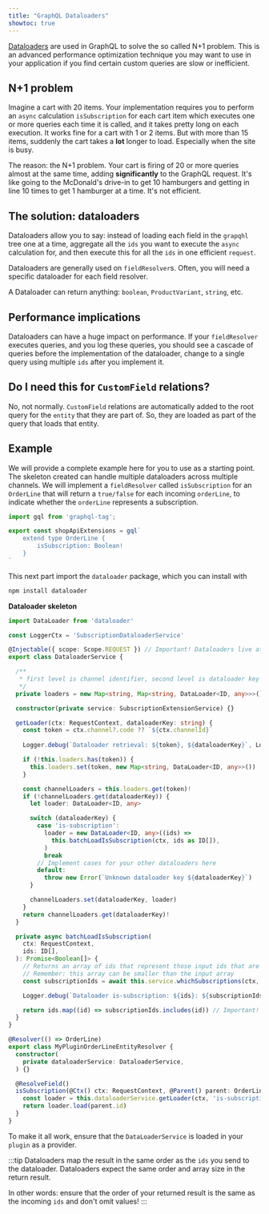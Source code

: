 ```yaml
---
title: "GraphQL Dataloaders"
showtoc: true
---
```


[Dataloaders](https://github.com/graphql/dataloader) are used in GraphQL to solve the so called N+1 problem. This is an advanced performance optimization technique you may
want to use in your application if you find certain custom queries are slow or inefficient.

## N+1 problem

Imagine a cart with 20 items. Your implementation requires you to perform an `async` calculation `isSubscription` for each cart item which executes one or more queries each time it is called, and it takes pretty long on each execution. It works fine for a cart with 1 or 2 items. But with more than 15 items, suddenly the cart takes a **lot** longer to load. Especially when the site is busy.

The reason: the N+1 problem. Your cart is firing of 20 or more queries almost at the same time, adding **significantly** to the GraphQL request. It's like going to the McDonald's drive-in to get 10 hamburgers and getting in line 10 times to get 1 hamburger at a time. It's not efficient.

## The solution: dataloaders

Dataloaders allow you to say: instead of loading each field in the `grapqhl` tree one at a time, aggregate all the `ids` you want to execute the `async` calculation for, and then execute this for all the `ids` in one efficient `request`.

Dataloaders are generally used on `fieldResolver`s. Often, you will need a specific dataloader for each field resolver.

A Dataloader can return anything: `boolean`, `ProductVariant`, `string`, etc.

## Performance implications

Dataloaders can have a huge impact on performance. If your `fieldResolver` executes queries, and you log these queries, you should see a cascade of queries before the implementation of the dataloader, change to a single query using multiple `ids` after you implement it.

## Do I need this for `CustomField` relations? 

No, not normally. `CustomField` relations are automatically added to the root query for the `entity` that they are part of. So, they are loaded as part of the query that loads that entity.

## Example

We will provide a complete example here for you to use as a starting point. The skeleton created can handle multiple dataloaders across multiple channels. We will implement a `fieldResolver` called `isSubscription` for an `OrderLine` that will return a `true/false` for each incoming `orderLine`, to indicate whether the `orderLine` represents a subscription.


```ts title="src/plugins/my-plugin/api/api-extensions.ts"
import gql from 'graphql-tag';

export const shopApiExtensions = gql`
    extend type OrderLine {
        isSubscription: Boolean!
    }
`
```

This next part import the `dataloader` package, which you can install with

```sh
npm install dataloader
```

**Dataloader skeleton**

```ts title="src/plugins/my-plugin/api/datalaoder.ts"
import DataLoader from 'dataloader'

const LoggerCtx = 'SubscriptionDataloaderService'

@Injectable({ scope: Scope.REQUEST }) // Important! Dataloaders live at the request level
export class DataloaderService {

  /**
   * first level is channel identifier, second level is dataloader key
   */
  private loaders = new Map<string, Map<string, DataLoader<ID, any>>>()

  constructor(private service: SubscriptionExtensionService) {}

  getLoader(ctx: RequestContext, dataloaderKey: string) {
    const token = ctx.channel?.code ?? `${ctx.channelId}`
    
    Logger.debug(`Dataloader retrieval: ${token}, ${dataloaderKey}`, LoggerCtx)

    if (!this.loaders.has(token)) {
      this.loaders.set(token, new Map<string, DataLoader<ID, any>>())
    }

    const channelLoaders = this.loaders.get(token)!
    if (!channelLoaders.get(dataloaderKey)) {
      let loader: DataLoader<ID, any>

      switch (dataloaderKey) {
        case 'is-subscription':
          loader = new DataLoader<ID, any>((ids) =>
            this.batchLoadIsSubscription(ctx, ids as ID[]),
          )
          break
        // Implement cases for your other dataloaders here
        default:
          throw new Error(`Unknown dataloader key ${dataloaderKey}`)
      }

      channelLoaders.set(dataloaderKey, loader)
    }
    return channelLoaders.get(dataloaderKey)!
  }

  private async batchLoadIsSubscription(
    ctx: RequestContext,
    ids: ID[],
  ): Promise<Boolean[]> {
    // Returns an array of ids that represent those input ids that are subscriptions
    // Remember: this array can be smaller than the input array
    const subscriptionIds = await this.service.whichSubscriptions(ctx, ids)

    Logger.debug(`Dataloader is-subscription: ${ids}: ${subscriptionIds}`, LoggerCtx)

    return ids.map((id) => subscriptionIds.includes(id)) // Important! preserve order and size of input ids array
  }
}
```


```ts title="src/plugins/my-plugin/api/entity-resolver.ts"
@Resolver(() => OrderLine)
export class MyPluginOrderLineEntityResolver {
  constructor(
    private dataloaderService: DataloaderService,
  ) {}

  @ResolveField()
  isSubscription(@Ctx() ctx: RequestContext, @Parent() parent: OrderLine) {
    const loader = this.dataloaderService.getLoader(ctx, 'is-subscription')
    return loader.load(parent.id)
  }
}
```

To make it all work, ensure that the `DataLoaderService` is loaded in your `plugin` as a provider.

:::tip
Dataloaders map the result in the same order as the `ids` you send to the dataloader. 
Dataloaders expect the same order and array size in the return result. 

In other words: ensure that the order of your returned result is the same as the incoming `ids` and don't omit values!
:::

